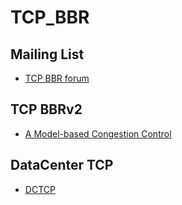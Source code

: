 # TCP_BBR

## Mailing List
- [TCP BBR forum](https://groups.google.com/forum/#!forum/bbr-dev)

## TCP BBRv2
- [A Model-based Congestion Control](https://datatracker.ietf.org/meeting/104/materials/slides-104-iccrg-an-update-on-bbr-00)

## DataCenter TCP
- [DCTCP](https://tools.ietf.org/html/rfc8257#section-3.2)
